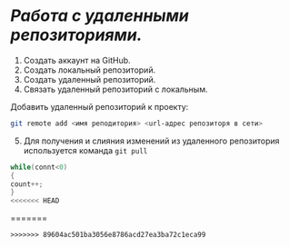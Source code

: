 # ***Работа с удаленными репозиториями.***
1. Создать аккаунт на GitHub.
2. Создать локальный репозиторий.
3. Создать удаленный репозиторий.
4. Связать удаленный репозиторий с локальным.

Добавить удаленный репозиторий к проекту:
```Bash
git remote add <имя реподитория> <url-адрес репозиторя в сети>
```
5. Для получения и слияния изменений из удаленного репозитория используется команда `git pull`
 
```C#
while(connt<0)
{
count++;
}
<<<<<<< HEAD
   ```
=======
   ```
>>>>>>> 89604ac501ba3056e8786acd27ea3ba72c1eca99
